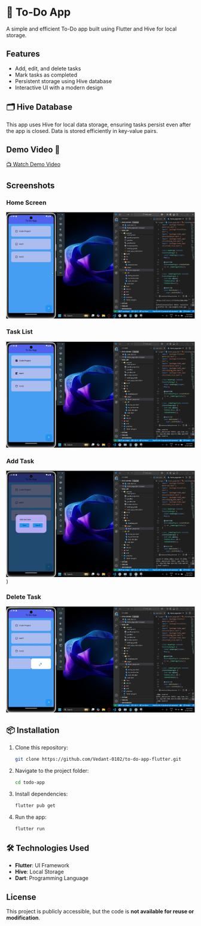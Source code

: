 # 📌 To-Do App

A simple and efficient To-Do app built using Flutter and Hive for local storage.

## Features
- Add, edit, and delete tasks
- Mark tasks as completed
- Persistent storage using Hive database
- Interactive UI with a modern design

## 🗂️ Hive Database
This app uses Hive for local data storage, ensuring tasks persist even after the app is closed. Data is stored efficiently in key-value pairs.

## Demo Video 🎥

[📺 Watch Demo Video](https://github.com/Vedant-0102/to-do-app-flutter/blob/main/todo_app/assets/To-Do-App.mp4)

## Screenshots

### Home Screen
![Home Screen](https://github.com/Vedant-0102/to-do-app-flutter/blob/main/todo_app/assets/home-page.png)

### Task List
![Task List](https://github.com/Vedant-0102/to-do-app-flutter/blob/main/todo_app/assets/tick-task.png)

### Add Task
![Add Task](https://github.com/Vedant-0102/to-do-app-flutter/blob/main/todo_app/assets/add-new.png))

### Delete Task
![Delete Task](https://github.com/Vedant-0102/to-do-app-flutter/blob/main/todo_app/assets/delete.png)

## 📦 Installation
1. Clone this repository:
   ```sh
   git clone https://github.com/Vedant-0102/to-do-app-flutter.git
   ```
2. Navigate to the project folder:
   ```sh
   cd todo-app
   ```
3. Install dependencies:
   ```sh
   flutter pub get
   ```
4. Run the app:
   ```sh
   flutter run
   ```

## 🛠️ Technologies Used
- **Flutter**: UI Framework
- **Hive**: Local Storage
- **Dart**: Programming Language

## License
This project is publicly accessible, but the code is **not available for reuse or modification**.
